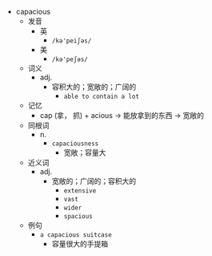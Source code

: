 - capacious
  - 发音
    - 英
      - `/kə'peiʃəs/`
    - 美
      - `/kə'peʃəs/`
  - 词义
    - adj.
      - 容积大的；宽敞的；广阔的
        - `able to contain a lot`
  - 记忆
    - cap (拿， 抓) + acious → 能放拿到的东西 → 宽敞的
  - 同根词
    - n.
      - `capaciousness`
        - 宽敞；容量大
  - 近义词
    - adj.
      - 宽敞的；广阔的；容积大的
        - `extensive`
        - `vast`
        - `wider`
        - `spacious`
  - 例句
    - `a capacious suitcase`
      - 容量很大的手提箱

